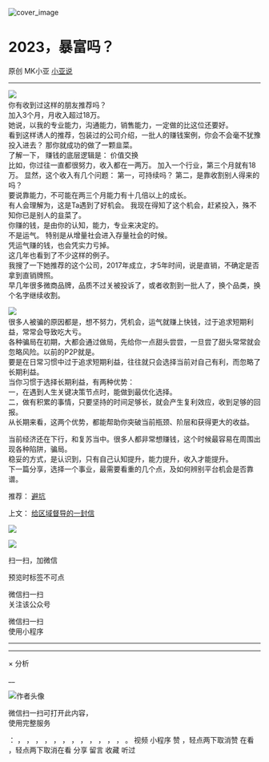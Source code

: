 ![cover_image](http://mmbiz.qpic.cn/mmbiz_jpg/A8SKDch4cJGw27wFLYpJ72ibfRygIuG8ZY5hs7MCEGFibJq2YfG1sNJTurCjwbibSCKjKMWpG6jf5cq7ms3avyCqg/0?wx_fmt=jpeg)

#  2023，暴富吗？

原创  MK小亚  [ 小亚说 ](javascript:void\(0\);)

__ _ _ _ _

  
![](https://mmbiz.qpic.cn/mmbiz_png/A8SKDch4cJH1B9VoLQ5N7x6j7eu2VzyvPxYchcObN3wgTrialQgQj7JYknIAAabQGRRIuKDlCLLbiaGejNWiaksrg/640?wx_fmt=png)
​  
你有收到过这样的朋友推荐吗？  
加入3个月，月收入超过18万。  
她说，以我的专业能力，沟通能力，销售能力，一定做的比这位还要好。  
看到这样诱人的推荐，包装过的公司介绍，一批人的赚钱案例，你会不会毫不犹豫投入进去？  那你就成功的做了一颗韭菜。  
了解一下，  赚钱的底层逻辑是：  价值交换  
比如，你过往一直都很努力，收入都在一两万。  加入一个行业，第三个月就有18万。  显然，这个收入有几个问题：  第一，可持续吗？
第二，是靠收割别人得来的吗？  
要说靠能力，不可能在两三个月能力有十几倍以上的成长。  
有人会理解为，这是Ta遇到了好机会。  我现在得知了这个机会，赶紧投入，殊不知你已是别人的韭菜了。  
你赚的钱，是由你的认知，能力，专业来决定的。  
不是运气。  特别是从增量社会进入存量社会的时候。  
凭运气赚的钱，也会凭实力亏掉。  
这几年也看到了不少这样的例子。  
我搜了一下她推荐的这个公司，2017年成立，才5年时间，说是直销，不确定是否拿到直销牌照。  
早几年很多微商品牌，品质不过关被投诉了，或者收割到一批人了，换个品类，换个名字继续收割。  
  
![](https://mmbiz.qpic.cn/mmbiz_png/A8SKDch4cJHdOLsLRgswD3JloRFJsLqC8ADKHdYNNzPqxjbYWfQBNngibWe3cOVR0Py5fxiacvV7EY0HQSQPcVPA/640?wx_fmt=png)
​  
很多人被骗的原因都是，想不努力，凭机会，运气就赚上快钱，过于追求短期利益，常常会导致吃大亏。  
各种骗局在初期，大都会通过做局，先给你一点甜头尝尝，一旦尝了甜头常常就会忽略风险。以前的P2P就是。  
要是在日常习惯中过于追求短期利益，往往就只会选择当前对自己有利，而忽略了长期利益。  
当你习惯于选择长期利益，有两种优势：  
一，在遇到人生关键决策节点时，能做到最优化选择。  
二，做有积累的事情，只要坚持的时间足够长，就会产生复利效应，收到足够的回报。  
从长期来看，这两个优势，都能帮助你突破当前瓶颈、阶层和获得更大的收益。  
  
当前经济还在下行，和复苏当中。很多人都非常想赚钱，这个时候最容易在周围出现各种陷阱，骗局。  
稳妥的方式，是认识到，只有自己认知提升，能力提升，收入才能提升。  
下一篇分享，选择一个事业，最需要看重的几个点，及如何辨别平台机会是否靠谱。  
  
  

推荐： [ 避坑
](https://mp.weixin.qq.com/s?__biz=MzUxNDAwNTk0MQ==&mid=2247483698&idx=1&sn=bb61e7c9692063774329ec79392308f1&scene=21#wechat_redirect)  

上文： [ 给区域督导的一封信
](https://mp.weixin.qq.com/s?__biz=MzUxNDAwNTk0MQ==&mid=2247484884&idx=1&sn=97d007ef0abfa8049f1f209df73e0475&scene=21#wechat_redirect)

![](https://mmbiz.qpic.cn/mmbiz_gif/b96CibCt70iaZ7Bia3Wm91cEuWhERXfCYjTia9tf7aMjVBNRETSa2NpGjCV6tyNvgCLos8LBgwEgxcwaIw8zdOsG7A/640?wx_fmt=gif)

![](https://mmbiz.qpic.cn/mmbiz_jpg/A8SKDch4cJEicCnqTxiatgGquhIicZ1wJ1Dth5YOOzoYV7U4N3HmiaO0vVAzjOpBVdtF0gnL632Fc7HqiaDmgveQDEw/640?wx_fmt=jpeg)

扫一扫，加微信

预览时标签不可点

微信扫一扫  
关注该公众号



微信扫一扫  
使用小程序

****



****



×  分析

__

![作者头像](http://mmbiz.qpic.cn/mmbiz_png/A8SKDch4cJE0KicTMyrVCx3VLqEgic5sJ1V5QeGZTibG9GLZlSCXSj5ByXNkib5PBrZVMkI41KKxgwE1K9gfypUeRg/0?wx_fmt=png)

微信扫一扫可打开此内容，  
使用完整服务

：  ，  ，  ，  ，  ，  ，  ，  ，  ，  ，  ，  ，  。  视频  小程序  赞  ，轻点两下取消赞  在看  ，轻点两下取消在看
分享  留言  收藏  听过

